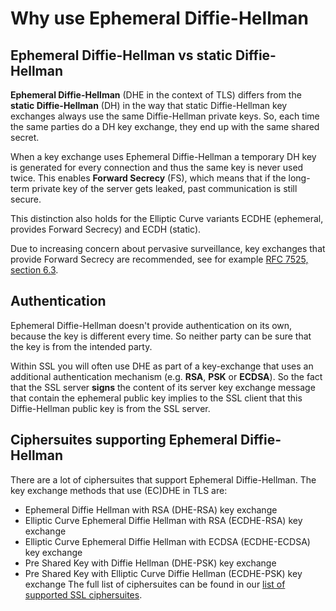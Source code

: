 # Why use Ephemeral Diffie-Hellman

## Ephemeral Diffie-Hellman vs static Diffie-Hellman

**Ephemeral Diffie-Hellman** (DHE in the context of TLS) differs from the **static Diffie-Hellman** (DH) in the way that static Diffie-Hellman key exchanges always use the same Diffie-Hellman private keys. So, each time the same parties do a DH key exchange, they end up with the same shared secret.

When a key exchange uses Ephemeral Diffie-Hellman a temporary DH key is generated for every connection and thus the same key is never used twice. This enables **Forward Secrecy** (FS), which means that if the long-term private key of the server gets leaked, past communication is still secure.

This distinction also holds for the Elliptic Curve variants ECDHE (ephemeral, provides Forward Secrecy) and ECDH (static).

Due to increasing concern about pervasive surveillance, key exchanges that provide Forward Secrecy are recommended, see for example [RFC 7525, section 6.3](https://tools.ietf.org/html/rfc7525#section-6.3).

## Authentication

Ephemeral Diffie-Hellman doesn't provide authentication on its own, because the key is different every time. So neither party can be sure that the key is from the intended party.

Within SSL you will often use DHE as part of a key-exchange that uses an additional authentication mechanism (e.g. **RSA**, **PSK** or **ECDSA**). So the fact that the SSL server **signs** the content of its server key exchange message that contain the ephemeral public key implies to the SSL client that this Diffie-Hellman public key is from the SSL server.

## Ciphersuites supporting Ephemeral Diffie-Hellman

There are a lot of ciphersuites that support Ephemeral Diffie-Hellman. The key exchange methods that use (EC)DHE in TLS are:

- Ephemeral Diffie Hellman with RSA (DHE-RSA) key exchange
- Elliptic Curve Ephemeral Diffie Hellman with RSA (ECDHE-RSA) key exchange
- Elliptic Curve Ephemeral Diffie Hellman with ECDSA (ECDHE-ECDSA) key exchange
- Pre Shared Key with Diffie Hellman (DHE-PSK) key exchange
- Pre Shared Key with Elliptic Curve Diffie Hellman (ECDHE-PSK) key exchange
The full list of ciphersuites can be found in our [list of supported SSL ciphersuites](/supported-ssl-ciphersuites).
